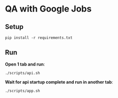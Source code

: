 # QA with Google Jobs

## Setup
```
pip install -r requirements.txt
```

## Run
**Open 1 tab and run**:

```
./scripts/api.sh
```

**Wait for api startup complete and run in another tab**:
```
./scripts/app.sh
```
